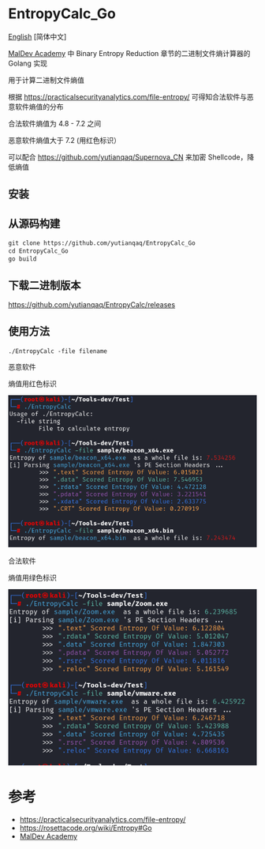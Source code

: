 # EntropyCalc_Go

[English](https://github.com/yutianqaq/EntropyCalc_Go/readme_en.md) [简体中文]

[MalDev Academy](https://maldevacademy.com/) 中 Binary Entropy Reduction 章节的二进制文件熵计算器的 Golang 实现

用于计算二进制文件熵值

根据 https://practicalsecurityanalytics.com/file-entropy/ 可得知合法软件与恶意软件熵值的分布

合法软件熵值为 4.8 - 7.2 之间

恶意软件熵值大于 7.2 (用红色标识）

可以配合 https://github.com/yutianqaq/Supernova_CN 来加密 Shellcode，降低熵值

## 安装

## 从源码构建

```
git clone https://github.com/yutianqaq/EntropyCalc_Go
cd EntropyCalc_Go
go build
```

## 下载二进制版本

https://github.com/yutianqaq/EntropyCalc/releases

## 使用方法

```
./EntropyCalc -file filename
```



恶意软件

熵值用红色标识

![alt text](Pictures/image.png)

合法软件

熵值用绿色标识

![alt text](Pictures/image-1.png)

# 参考
- https://practicalsecurityanalytics.com/file-entropy/ 
- https://rosettacode.org/wiki/Entropy#Go 
- [MalDev Academy](https://maldevacademy.com/)
